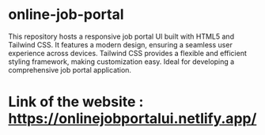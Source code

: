 # online-job-portal
This repository hosts a responsive job portal UI built with HTML5 and Tailwind CSS. It features a modern design, ensuring a seamless user experience across devices. Tailwind CSS provides a flexible and efficient styling framework, making customization easy. Ideal for developing a comprehensive job portal application.

# Link of the website : https://onlinejobportalui.netlify.app/
